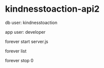 # kindnesstoaction-api2

db user: kindnesstoaction

app user: developer

forever start server.js

forever list

forever stop 0
